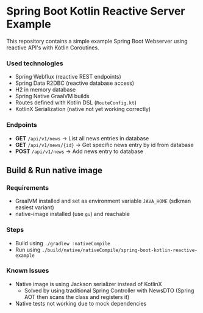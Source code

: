 # Spring Boot Kotlin Reactive Server Example

This repository contains a simple example Spring Boot Webserver using reactive API's with Kotlin Coroutines.

### Used technologies
- Spring Webflux (reactive REST endpoints)
- Spring Data R2DBC (reactive database access)
- H2 in memory database
- Spring Native GraalVM builds
- Routes defined with Kotlin DSL (`RouteConfig.kt`)
- KotlinX Serialization (native not yet working correctly)

### Endpoints
- **GET**  `/api/v1/news` -> List all news entries in database
- **GET**  `/api/v1/news/{id}` -> Get specific news entry by id from database
- **POST** `/api/v1/news` -> Add news entry to database

## Build & Run native image

### Requirements
- GraalVM installed and set as environment variable `JAVA_HOME` (sdkman easiest variant)
- native-image installed (use `gu`) and reachable

### Steps
- Build using `./gradlew :nativeCompile`
- Run using `./build/native/nativeCompile/spring-boot-kotlin-reactive-example `

### Known Issues
- Native image is using Jackson serializer instead of KotlinX
  - Solved by using traditional Spring Controller with NewsDTO (Spring AOT then scans the class and registers it)
- Native tests not working due to mock dependencies